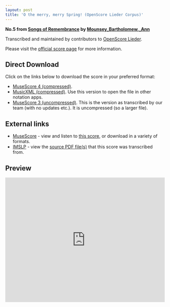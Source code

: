 ```yaml
---
layout: post
title: 'O the merry, merry Spring! (OpenScore Lieder Corpus)'
---
```


__No.5 from [Songs of Remembrance](https://fourscoreandmore.org/openscore/lieder/Mounsey_Bartholomew%2C_Ann/Songs_of_Remembrance/) by [Mounsey_Bartholomew,_Ann](https://fourscoreandmore.org/openscore/lieder/Mounsey_Bartholomew%2C_Ann)__

Transcribed and maintained by contributors to [OpenScore Lieder].

Please visit the [official score page] for more information.

[official score page]: https://musescore.com/openscore-lieder-corpus/scores/6649005
[OpenScore Lieder]: https://musescore.com/openscore-lieder-corpus

## Direct Download

Click on the links below to download the score in your preferred format:
- [MuseScore 4 (compressed)](https://fourscoreandmore.org/openscore/lieder/Mounsey_Bartholomew%2C_Ann/Songs_of_Remembrance/5_O_the_merry%2C_merry_Spring%21.mscz).
- [MusicXML (compressed)](https://fourscoreandmore.org/openscore/lieder/Mounsey_Bartholomew%2C_Ann/Songs_of_Remembrance/5_O_the_merry%2C_merry_Spring%21.mxl). Use this version to open the file in other notation apps.
- [MuseScore 3 (uncompressed)](https://raw.githubusercontent.com/OpenScore/Lieder/refs/heads/main/scores/Mounsey_Bartholomew%2C_Ann/Songs_of_Remembrance/5_O_the_merry%2C_merry_Spring%21/lc6649005.mscx). This is the version as transcribed by our team (with no updates etc.). It is uncompressed (so a larger file).

## External links

- [MuseScore] - view and listen to [this score][MuseScore], or download in a variety of formats.
- [IMSLP] - view the [source PDF file(s)][IMSLP] that this score was transcribed from.

[MuseScore]: https://musescore.com/score/6649005
[IMSLP]: https://imslp.org/wiki/Special:ReverseLookup/668562

## Preview

<iframe width="100%" height="394" src="https://musescore.com/openscore-lieder-corpus/scores/6649005/embed" frameborder="0" allowfullscreen allow="autoplay; fullscreen"></iframe>
